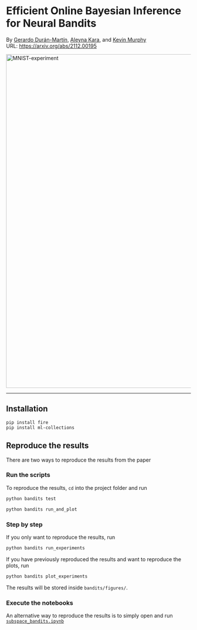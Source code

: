 # Efficient Online Bayesian Inference for Neural Bandits

By [Gerardo Durán-Martín](http://github.com/gerdm), [Aleyna Kara](https://github.com/karalleyna), and [Kevin Murphy](https://github.com/murphyk)  
URL: https://arxiv.org/abs/2112.00195

<img width="907" alt="MNIST-experiment" src="https://user-images.githubusercontent.com/4108759/144386660-df6b83fa-992b-4de1-b5fd-f6f784bbb160.png">

-----

## Installation

```
pip install fire
pip install ml-collections
```

## Reproduce the results

There are two ways to reproduce the results from the paper

### Run the scripts

To reproduce the results, `cd` into the project folder and run

```bash
python bandits test
```

```bash
python bandits run_and_plot
```

### Step by step

If you only want to reproduce the results, run

```bash
python bandits run_experiments
```

If you have previously reproduced the results and want to reproduce the plots, run

```bash
python bandits plot_experiments
```

The results will be stored inside `bandits/figures/`.

### Execute the notebooks

An alternative way to reproduce the results is to simply open and run [`subspace_bandits.ipynb`](https://github.com/probml/bandits/blob/main/bandits/scripts/subspace_bandits.ipynb) 
